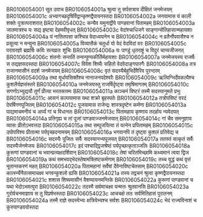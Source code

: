 BR0106054001	सूत उवाच
BR0106054001a	श्रुत्वा तु सर्पसत्राय दीक्षितं जनमेजयम्
BR0106054001c	अभ्यागच्छदृषिर्विद्वान्कृष्णद्वैपायनस्तदा
BR0106054002a	जनयामास यं काली शक्तेः पुत्रात्पराशरात्
BR0106054002c	कन्यैव यमुनाद्वीपे पाण्डवानां पितामहम्
BR0106054003a	जातमात्रश्च यः सद्य इष्ट्या देहमवीवृधत्
BR0106054003c	वेदांश्चाधिजगे साङ्गान्सेतिहासान्महायशाः
BR0106054004a	यं नातितपसा कश्चिन्न वेदाध्ययनेन च
BR0106054004c	न व्रतैर्नोपवासैश्च न प्रसूत्या न मन्युना
BR0106054005a	विव्यासैकं चतुर्धा यो वेदं वेदविदां वरः
BR0106054005c	परावरज्ञो ब्रह्मर्षिः कविः सत्यव्रतः शुचिः
BR0106054006a	यः पाण्डुं धृतराष्ट्रं च विदुरं चाप्यजीजनत्
BR0106054006c	शंतनोः सन्ततिं तन्वन्पुण्यकीर्तिर्महायशाः
BR0106054007a	जनमेजयस्य राजर्षेः स तद्यज्ञसदस्तदा
BR0106054007c	विवेश शिष्यैः सहितो वेदवेदाङ्गपारगैः
BR0106054008a	तत्र राजानमासीनं ददर्श जनमेजयम्
BR0106054008c	वृतं सदस्यैर्बहुभिर्देवैरिव पुरन्दरम्
BR0106054009a	तथा मूर्धावसिक्तैश्च नानाजनपदेश्वरैः
BR0106054009c	ऋत्विग्भिर्देवकल्पैश्च कुशलैर्यज्ञसंस्तरे
BR0106054010a	जनमेजयस्तु राजर्षिर्दृष्ट्वा तमृषिमागतम्
BR0106054010c	सगणोऽभ्युद्ययौ तूर्णं प्रीत्या भरतसत्तमः
BR0106054011a	काञ्चनं विष्टरं तस्मै सदस्यानुमते प्रभुः
BR0106054011c	आसनं कल्पयामास यथा शक्रो बृहस्पतेः
BR0106054012a	तत्रोपविष्टं वरदं देवर्षिगणपूजितम्
BR0106054012c	पूजयामास राजेन्द्रः शास्त्रदृष्टेन कर्मणा
BR0106054013a	पाद्यमाचमनीयं च अर्घ्यं गां च विधानतः
BR0106054013c	पितामहाय कृष्णाय तदर्हाय न्यवेदयत्
BR0106054014a	प्रतिगृह्य च तां पूजां पाण्डवाज्जनमेजयात्
BR0106054014c	गां चैव समनुज्ञाय व्यासः प्रीतोऽभवत्तदा
BR0106054015a	तथा सम्पूजयित्वा तं यत्नेन प्रपितामहम्
BR0106054015c	उपोपविश्य प्रीतात्मा पर्यपृच्छदनामयम्
BR0106054016a	भगवानपि तं दृष्ट्वा कुशलं प्रतिवेद्य च
BR0106054016c	सदस्यैः पूजितः सर्वैः सदस्यानभ्यपूजयत्
BR0106054017a	ततस्तं सत्कृतं सर्वैः सदस्यैर्जनमेजयः
BR0106054017c	इदं पश्चाद्द्विजश्रेष्ठं पर्यपृच्छत्कृताञ्जलिः
BR0106054018a	कुरूणां पाण्डवानां च भवान्प्रत्यक्षदर्शिवान्
BR0106054018c	तेषां चरितमिच्छामि कथ्यमानं त्वया द्विज
BR0106054019a	कथं समभवद्भेदस्तेषामक्लिष्टकर्मणाम्
BR0106054019c	तच्च युद्धं कथं वृत्तं भूतान्तकरणं महत्
BR0106054020a	पितामहानां सर्वेषां दैवेनाविष्टचेतसाम्
BR0106054020c	कार्त्स्न्येनैतत्समाचक्ष्व भगवन्कुशलो ह्यसि
BR0106054021a	तस्य तद्वचनं श्रुत्वा कृष्णद्वैपायनस्तदा
BR0106054021c	शशास शिष्यमासीनं वैशम्पायनमन्तिके
BR0106054022a	कुरूणां पाण्डवानां च यथा भेदोऽभवत्पुरा
BR0106054022c	तदस्मै सर्वमाचक्ष्व यन्मत्तः श्रुतवानसि
BR0106054023a	गुरोर्वचनमाज्ञाय स तु विप्रर्षभस्तदा
BR0106054023c	आचचक्षे ततः सर्वमितिहासं पुरातनम्
BR0106054024a	तस्मै राज्ञे सदस्येभ्यः क्षत्रियेभ्यश्च सर्वशः
BR0106054024c	भेदं राज्यविनाशं च कुरुपाण्डवयोस्तदा
